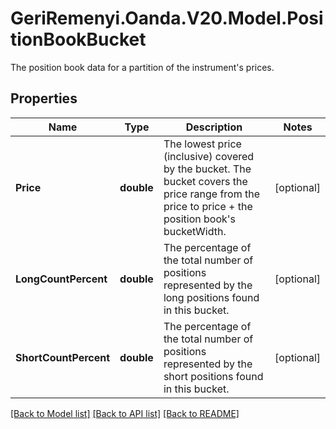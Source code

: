 # GeriRemenyi.Oanda.V20.Model.PositionBookBucket
The position book data for a partition of the instrument's prices.
## Properties

Name | Type | Description | Notes
------------ | ------------- | ------------- | -------------
**Price** | **double** | The lowest price (inclusive) covered by the bucket. The bucket covers the price range from the price to price + the position book&#39;s bucketWidth. | [optional] 
**LongCountPercent** | **double** | The percentage of the total number of positions represented by the long positions found in this bucket. | [optional] 
**ShortCountPercent** | **double** | The percentage of the total number of positions represented by the short positions found in this bucket. | [optional] 

[[Back to Model list]](../README.md#documentation-for-models) [[Back to API list]](../README.md#documentation-for-api-endpoints) [[Back to README]](../README.md)

